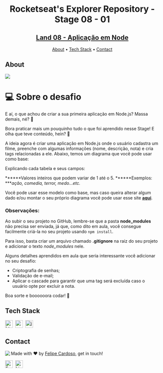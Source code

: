 <h1 align="center">
	Rocketseat's Explorer Repository - Stage 08 - 01
</h1>
<h2 align="center">
	<a href="#"> Land 08 - Aplicação em Node </a>
</h2>

<p align="center">
	<a href="#about">About</a> •
	<a href="#tech-stack">Tech Stack</a> •
	<a href="#contact">Contact</a> 
</p>

## About
<img src="https://www.rocketseat.com.br/_next/image?url=%2Fassets%2Flogos%2Frocketseat.svg&w=256&q=100">

# 💻 Sobre o desafio

E aí, o que achou de criar a sua primeira aplicação em Node.js? Massa demais, né? 💜

Bora praticar mais um pouquinho tudo o que foi aprendido nesse Stage! 
E olha que teve conteúdo, hein? 👀

A ideia agora é criar uma aplicação em Node.js onde o usuário cadastra um filme, preenche com algumas informações (nome, descrição, nota) e cria tags relacionadas a ele.
Abaixo, temos um diagrama que você pode usar como base:

Explicando cada tabela e seus campos:

******Valores inteiros que podem variar de 1 até o 5.
******Exemplos: ****ação, comedia, terror, medo...etc.*

Você pode usar esse modelo como base, mas caso queira alterar algum dado e/ou montar o seu próprio diagrama você pode usar esse site [**aqui**](https://drawsql.app/home).

### **Observações:**

Ao subir o seu projeto no GitHub, lembre-se que a pasta **node_modules** não precisa ser enviada, já que, como dito em aula, você consegue facilmente criá-la no seu projeto usando `npm install`.

Para isso, basta criar um arquivo chamado **.gitignore** na raiz do seu projeto e adicionar o texto *node_modules* nele.

Alguns detalhes aprendidos em aula que seria interessante você adicionar no seu desafio:

- Criptografia de senhas;
- Validação de e-mail;
- Aplicar o cascade para garantir que uma tag será excluída caso o usuário opte por excluir a nota.

Boa sorte e boooooora codar! **🚀**

## Tech Stack
<img src="https://img.shields.io/badge/Html5-05122A?style=flat&logo=html5" alt="html5 Badge" height="25">&nbsp;
<img src="https://img.shields.io/badge/Css3-05122A?style=flat&logo=css3" alt="css3 Badge" height="25">&nbsp;
<img src="https://img.shields.io/badge/Javascript-05122A?style=flat&logo=javascript" alt="javascript Badge" height="25">&nbsp;

## Contact
<img align="left" src="https://avatars.githubusercontent.com/fcms14?size=100">

Made with ❤️ by [Felipe Cardoso](https://github.com/fcms14), get in touch!

<a href="mailto:fcms14" target="_blank"><img src="https://img.shields.io/badge/Email-D14836?style=flat&logo=gmail&logoColor=white" alt="Email Badge" height="25"></a>&nbsp;
<a href="https://www.linkedin.com/in/fcms14" target="_blank"><img src="https://img.shields.io/badge/Linkedin-0077B5?style=flat&logo=linkedin&logoColor=white" alt="LinkedIn Badge" height="25"></a>&nbsp;

<br clear="left"/>
